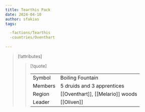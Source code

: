 ```yaml
---
title: Tearthis Pack
date: 2024-04-10
author: sfakias
tags:

  -factions/Tearthis
  -countries/Oventhart
 
---
```

> [!attributes]
> 
> > [!quote]
> >
> > | | |
> > | --- | --- |
> > | Symbol | Boiling Fountain |
> > | Members | 5 druids and 3 apprentices |
> > | Region | [[Oventhart]], [[Melario]] woods |
> > | Leader | [[Oliven]] |

